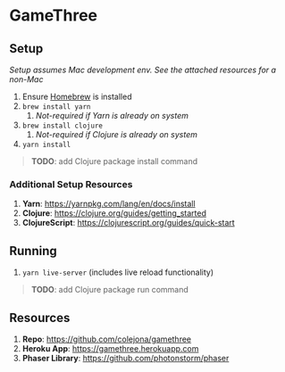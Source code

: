 # GameThree

## Setup
_Setup assumes Mac development env. See the attached resources for a non-Mac_
1. Ensure [Homebrew](https://brew.sh) is installed
1. `brew install yarn`
    1. _Not-required if Yarn is already on system_
1. `brew install clojure`
    1. _Not-required if Clojure is already on system_
1. `yarn install`
> **TODO**: add Clojure package install command

### Additional Setup Resources
1. **Yarn**: https://yarnpkg.com/lang/en/docs/install
1. **Clojure**: https://clojure.org/guides/getting_started
1. **ClojureScript**: https://clojurescript.org/guides/quick-start

## Running
1. `yarn live-server` (includes live reload functionality)
> **TODO**: add Clojure package run command

## Resources
1. **Repo**: https://github.com/colejona/gamethree
1. **Heroku App**: https://gamethree.herokuapp.com
1. **Phaser Library**: https://github.com/photonstorm/phaser

